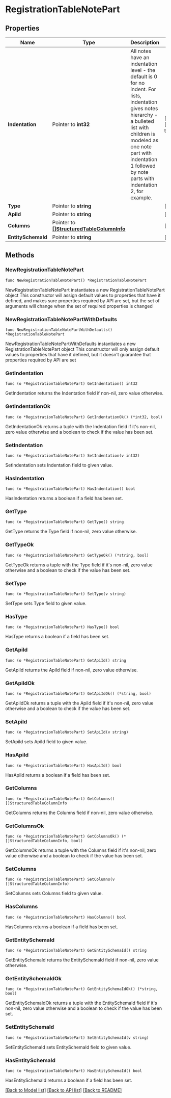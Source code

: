 # RegistrationTableNotePart

## Properties

Name | Type | Description | Notes
------------ | ------------- | ------------- | -------------
**Indentation** | Pointer to **int32** | All notes have an indentation level - the default is 0 for no indent. For lists, indentation gives notes hierarchy - a bulleted list with children is modeled as one note part with indentation 1 followed by note parts with indentation 2, for example. | [optional] [default to 0]
**Type** | Pointer to **string** |  | [optional] 
**ApiId** | Pointer to **string** |  | [optional] 
**Columns** | Pointer to [**[]StructuredTableColumnInfo**](StructuredTableColumnInfo.md) |  | [optional] 
**EntitySchemaId** | Pointer to **string** |  | [optional] 

## Methods

### NewRegistrationTableNotePart

`func NewRegistrationTableNotePart() *RegistrationTableNotePart`

NewRegistrationTableNotePart instantiates a new RegistrationTableNotePart object
This constructor will assign default values to properties that have it defined,
and makes sure properties required by API are set, but the set of arguments
will change when the set of required properties is changed

### NewRegistrationTableNotePartWithDefaults

`func NewRegistrationTableNotePartWithDefaults() *RegistrationTableNotePart`

NewRegistrationTableNotePartWithDefaults instantiates a new RegistrationTableNotePart object
This constructor will only assign default values to properties that have it defined,
but it doesn't guarantee that properties required by API are set

### GetIndentation

`func (o *RegistrationTableNotePart) GetIndentation() int32`

GetIndentation returns the Indentation field if non-nil, zero value otherwise.

### GetIndentationOk

`func (o *RegistrationTableNotePart) GetIndentationOk() (*int32, bool)`

GetIndentationOk returns a tuple with the Indentation field if it's non-nil, zero value otherwise
and a boolean to check if the value has been set.

### SetIndentation

`func (o *RegistrationTableNotePart) SetIndentation(v int32)`

SetIndentation sets Indentation field to given value.

### HasIndentation

`func (o *RegistrationTableNotePart) HasIndentation() bool`

HasIndentation returns a boolean if a field has been set.

### GetType

`func (o *RegistrationTableNotePart) GetType() string`

GetType returns the Type field if non-nil, zero value otherwise.

### GetTypeOk

`func (o *RegistrationTableNotePart) GetTypeOk() (*string, bool)`

GetTypeOk returns a tuple with the Type field if it's non-nil, zero value otherwise
and a boolean to check if the value has been set.

### SetType

`func (o *RegistrationTableNotePart) SetType(v string)`

SetType sets Type field to given value.

### HasType

`func (o *RegistrationTableNotePart) HasType() bool`

HasType returns a boolean if a field has been set.

### GetApiId

`func (o *RegistrationTableNotePart) GetApiId() string`

GetApiId returns the ApiId field if non-nil, zero value otherwise.

### GetApiIdOk

`func (o *RegistrationTableNotePart) GetApiIdOk() (*string, bool)`

GetApiIdOk returns a tuple with the ApiId field if it's non-nil, zero value otherwise
and a boolean to check if the value has been set.

### SetApiId

`func (o *RegistrationTableNotePart) SetApiId(v string)`

SetApiId sets ApiId field to given value.

### HasApiId

`func (o *RegistrationTableNotePart) HasApiId() bool`

HasApiId returns a boolean if a field has been set.

### GetColumns

`func (o *RegistrationTableNotePart) GetColumns() []StructuredTableColumnInfo`

GetColumns returns the Columns field if non-nil, zero value otherwise.

### GetColumnsOk

`func (o *RegistrationTableNotePart) GetColumnsOk() (*[]StructuredTableColumnInfo, bool)`

GetColumnsOk returns a tuple with the Columns field if it's non-nil, zero value otherwise
and a boolean to check if the value has been set.

### SetColumns

`func (o *RegistrationTableNotePart) SetColumns(v []StructuredTableColumnInfo)`

SetColumns sets Columns field to given value.

### HasColumns

`func (o *RegistrationTableNotePart) HasColumns() bool`

HasColumns returns a boolean if a field has been set.

### GetEntitySchemaId

`func (o *RegistrationTableNotePart) GetEntitySchemaId() string`

GetEntitySchemaId returns the EntitySchemaId field if non-nil, zero value otherwise.

### GetEntitySchemaIdOk

`func (o *RegistrationTableNotePart) GetEntitySchemaIdOk() (*string, bool)`

GetEntitySchemaIdOk returns a tuple with the EntitySchemaId field if it's non-nil, zero value otherwise
and a boolean to check if the value has been set.

### SetEntitySchemaId

`func (o *RegistrationTableNotePart) SetEntitySchemaId(v string)`

SetEntitySchemaId sets EntitySchemaId field to given value.

### HasEntitySchemaId

`func (o *RegistrationTableNotePart) HasEntitySchemaId() bool`

HasEntitySchemaId returns a boolean if a field has been set.


[[Back to Model list]](../README.md#documentation-for-models) [[Back to API list]](../README.md#documentation-for-api-endpoints) [[Back to README]](../README.md)


